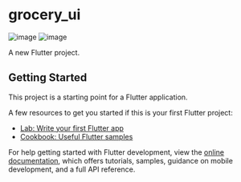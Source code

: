 # grocery_ui
![image](https://github.com/AtalibAgAlmousleck/flutter_grocery_ui/assets/87047616/d6791ad9-957d-412b-b1b9-430cfba66a0d)
![image](https://github.com/AtalibAgAlmousleck/flutter_grocery_ui/assets/87047616/5a985785-6a5b-4daa-8bd8-77d6fdb0be3a)


A new Flutter project.

## Getting Started

This project is a starting point for a Flutter application.

A few resources to get you started if this is your first Flutter project:

- [Lab: Write your first Flutter app](https://docs.flutter.dev/get-started/codelab)
- [Cookbook: Useful Flutter samples](https://docs.flutter.dev/cookbook)

For help getting started with Flutter development, view the
[online documentation](https://docs.flutter.dev/), which offers tutorials,
samples, guidance on mobile development, and a full API reference.
